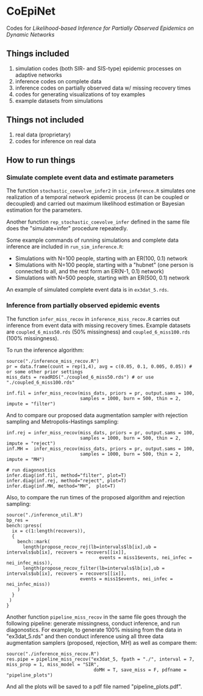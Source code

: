 
# CoEpiNet
Codes for _Likelihood-based Inference for Partially Observed Epidemics on Dynamic Networks_

## Things included
1. simulation codes (both SIR- and SIS-type) epidemic processes on adaptive networks
2. inference codes on complete data
3. inference codes on partially observed data w/ missing recovery times
4. codes for generating visualizations of toy examples
5. example datasets from simulations

## Things **not** included
1. real data (proprietary)
2. codes for inference on real data

## How to run things

### Simulate complete event data and estimate parameters

The function `stochastic_coevolve_infer2` in `sim_inference.R` simulates one realization of a temporal network epidemic process (it can be coupled or decoupled) and carried out maximum likelihood estimation or Bayesian estimation for the parameters.

Another function `rep_stochastic_coevolve_infer` defined in the same file does the "simulate+infer" procedure repeatedly.

Some example commands of running simulations and complete data inference are included in `run_sim_inference.R`:

 - Simulations with N=100 people, starting with an ER(100, 0.1) network
 - Simulations with N=100 people, starting with a "hubnet" (one person is connected to all, and the rest form an ER(N-1, 0.1) network)
 - Simulations with N=500 people, starting with an ER(500, 0.1) network

An example of simulated complete event data is in `ex3dat_5.rds`.

### Inference from partially observed epidemic events

The function `infer_miss_recov` in `inference_miss_recov.R` carries out inference from event data with missing recovery times. Example datasets are `coupled_6_miss50.rds` (50% missingness) and `coupled_6_miss100.rds` (100% missingness).

To run the inference algorithm:
```{r}
source("./inference_miss_recov.R")
pr = data.frame(count = rep(1,4), avg = c(0.05, 0.1, 0.005, 0.05)) # or some other prior settings
miss_dats = readRDS("./coupled_6_miss50.rds") # or use "./coupled_6_miss100.rds"

inf.fil = infer_miss_recov(miss_dats, priors = pr, output.sams = 100, 
                           samples = 1000, burn = 500, thin = 2, impute = "filter")
```

And to compare our proposed data augmentation sampler with rejection sampling and Metropolis-Hastings sampling:
```{r}
inf.rej = infer_miss_recov(miss_dats, priors = pr, output.sams = 100, 
                           samples = 1000, burn = 500, thin = 2, impute = "reject")
inf.MH =  infer_miss_recov(miss_dats, priors = pr, output.sams = 100, 
                           samples = 1000, burn = 500, thin = 2, impute = "MH")
                           
# run diagonostics
infer.diag(inf.fil, method="filter", plot=T)
infer.diag(inf.rej, method="reject", plot=T)
infer.diag(inf.MH, method="MH",  plot=T)
```

Also, to compare the run times of the proposed algorithm and rejection sampling:
```{r}
source("./inference_util.R")
bp_res =
bench::press(
  ix = c(1:length(recovers)),
  {
    bench::mark(
      length(propose_recov_rej(lb=intervals$lb[ix],ub = intervals$ub[ix], recovers = recovers[[ix]],
                                  events = miss1$events, nei_infec = nei_infec_miss)),
      length(propose_recov_filter(lb=intervals$lb[ix],ub = intervals$ub[ix], recovers = recovers[[ix]],
                           events = miss1$events, nei_infec = nei_infec_miss))
    )
  }
 )
}
```

Another function `pipeline_miss_recov` in the same file goes through the following pipeline: generate missingness, conduct inference, and run diagonostics. For example, to generate 100% missing from the data in "ex3dat_5.rds" and then conduct inference using all three data augmentation samplers (proposed, rejection, MH) as well as compare them:
```{r}
source("./inference_miss_recov.R")
res.pipe = pipeline_miss_recov("ex3dat_5, fpath = "./", interval = 7, miss_prop = 1, miss_model = "SIR",
                                doMH = T, save_miss = F, pdfname = "pipeline_plots")
```
And all the plots will be saved to a pdf file named "pipeline_plots.pdf".
